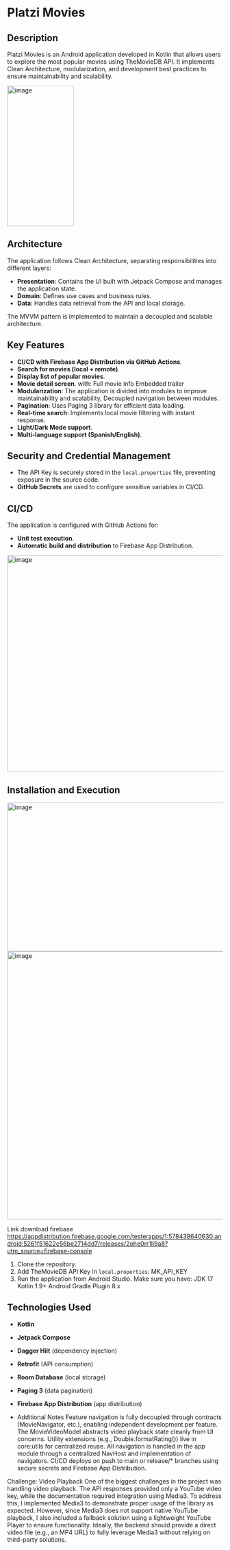 # Platzi Movies

## Description

Platzi Movies is an Android application developed in Kotlin that allows users to explore the most popular movies using TheMovieDB API. It implements Clean Architecture, modularization, and development best practices to ensure maintainability and scalability.

<img width="156" height="328" alt="image" src="https://github.com/user-attachments/assets/8ec698fd-f127-4bdb-98b1-8e5b33678c7c" />

## Architecture

The application follows Clean Architecture, separating responsibilities into different layers:

- **Presentation**: Contains the UI built with Jetpack Compose and manages the application state.
- **Domain**: Defines use cases and business rules.
- **Data**: Handles data retrieval from the API and local storage.

The MVVM pattern is implemented to maintain a decoupled and scalable architecture.
 
## Key Features

- **CI/CD with Firebase App Distribution via GitHub Actions**.
- **Search for movies (local + remote)**.
- **Display list of popular movies**.
- **Movie detail screen**. with:
Full movie info
Embedded trailer
- **Modularization**: The application is divided into modules to improve maintainability and scalability, Decoupled navigation between modules.
- **Pagination**: Uses Paging 3 library for efficient data loading.
- **Real-time search**: Implements local movie filtering with instant response.
- **Light/Dark Mode support**.
- **Multi-language support (Spanish/English)**.

## Security and Credential Management

- The API Key is securely stored in the `local.properties` file, preventing exposure in the source code.
- **GitHub Secrets** are used to configure sensitive variables in CI/CD.

## CI/CD

The application is configured with GitHub Actions for:

- **Unit test execution**.
- **Automatic build and distribution** to Firebase App Distribution.
<img width="1263" height="506" alt="image" src="https://github.com/user-attachments/assets/97597889-6a0e-4d5d-b2b8-86224830d185" />

## Installation and Execution

<img width="924" height="347" alt="image" src="https://github.com/user-attachments/assets/92f64ab8-4676-46a5-859a-d27676f11800" />
<img width="1328" height="626" alt="image" src="https://github.com/user-attachments/assets/a124a647-59c4-45b6-a4fa-9b8e978f1906" />


Link download firebase https://appdistribution.firebase.google.com/testerapps/1:578438640630:android:5261f51622c56be2714dd7/releases/2ohe0rr1li9a8?utm_source=firebase-console

1. Clone the repository.
2. Add TheMovieDB API Key in `local.properties`:
MK_API_KEY
3. Run the application from Android Studio.
Make sure you have:
JDK 17
Kotlin 1.9+
Android Gradle Plugin 8.x

## Technologies Used

- **Kotlin**
- **Jetpack Compose**
- **Dagger Hilt** (dependency injection)
- **Retrofit** (API consumption)
- **Room Database** (local storage)
- **Paging 3** (data pagination)
- **Firebase App Distribution** (app distribution)

- Additional Notes
Feature navigation is fully decoupled through contracts (MovieNavigator, etc.), enabling independent development per feature.
The MovieVideoModel abstracts video playback state cleanly from UI concerns.
Utility extensions (e.g., Double.formatRating()) live in core:utils for centralized reuse.
All navigation is handled in the app module through a centralized NavHost and implementation of navigators.
CI/CD deploys on push to main or release/* branches using secure secrets and Firebase App Distribution.

Challenge: Video Playback
One of the biggest challenges in the project was handling video playback. The API responses provided only a YouTube video key, while the documentation required integration using Media3.
To address this, I implemented Media3 to demonstrate proper usage of the library as expected. However, since Media3 does not support native YouTube playback, I also included a fallback solution using a lightweight YouTube Player to ensure functionality.
Ideally, the backend should provide a direct video file (e.g., an MP4 URL) to fully leverage Media3 without relying on third-party solutions.

